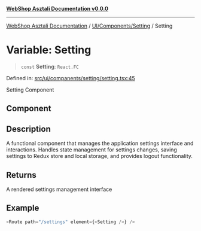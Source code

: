 [**WebShop Asztali Documentation v0.0.0**](../../../../README.md)

***

[WebShop Asztali Documentation](../../../../modules.md) / [UI/Components/Setting](../README.md) / Setting

# Variable: Setting

> `const` **Setting**: `React.FC`

Defined in: [src/ui/companents/setting/setting.tsx:45](https://github.com/yourusername/webshop_asztali/blob/6cd6b8ff5f7d5531f80a92ddbde9cd7ab8ecd569/src/ui/companents/setting/setting.tsx#L45)

Setting Component

## Component

## Description

A functional component that manages the application settings interface and interactions.
Handles state management for settings changes, saving settings to Redux store and local storage,
and provides logout functionality.

## Returns

A rendered settings management interface

## Example

```ts
<Route path="/settings" element={<Setting />} />
```
